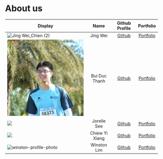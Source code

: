 # About us

| Display                                                                                                                      |      Name      |              Github Profile              |           Portfolio            |
|------------------------------------------------------------------------------------------------------------------------------|:--------------:|:----------------------------------------:|:------------------------------:|
| ![Jing Wei_Chien (2)](https://user-images.githubusercontent.com/47519031/200161054-c0ce283c-f5d0-42d8-915c-2bd68b1e2dd8.jpg) |    Jing Wei    |  [Github](https://github.com/jingwei55)  | [Portfolio](team/jingwei55.md) |
| ![img.png](team/images/bdthanh.png)                                                                                          | Bui Duc Thanh  |   [Github](https://github.com/bdthanh)   |  [Portfolio](team/bdthanh.md)  |
| ![](https://via.placeholder.com/100.png?text=Photo)                                                                          |  Jorelle See   | [Github](https://github.com/jorellesee)  |  [Portfolio](team/jorelle.md)  |
| ![](https://i.imgur.com/zeMd6dI.jpg)                                                                                         | Chiew Yi Xiang |   [Github](https://github.com/chiewyx)   |  [Portfolio](team/chiewyx.md)  |
| ![winston-profile-photo](https://www.winston-lim.com/profile-avatar.jpeg)                                                    |  Winston Lim   | [Github](https://github.com/winston-lim) |  [Portfolio](team/winston.md)  |

